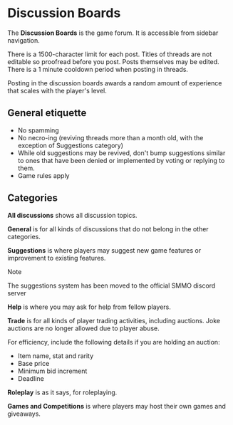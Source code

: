 # Discussion Boards

The **Discussion Boards** is the game forum. It is accessible from sidebar navigation. 

There is a 1500-character limit for each post. Titles of threads are not editable so proofread before you post. Posts themselves may be edited. There is a 1 minute cooldown period when posting in threads.

Posting in the discussion boards awards a random amount of experience that scales with the player's level.

## General etiquette

- No spamming
- No necro-ing (reviving threads more than a month old, with the exception of Suggestions category)
- While old suggestions may be revived, don't bump suggestions similar to ones that have been denied or implemented by voting or replying to them.
- Game rules apply

## Categories

**All discussions** shows all discussion topics.

**General** is for all kinds of discussions that do not belong in the other categories.

**Suggestions** is where players may suggest new game features or improvement to existing features. 

> [!Note]
> The suggestions system has been moved to the official SMMO discord server

**Help** is where you may ask for help from fellow players.

**Trade** is for all kinds of player trading activities, including auctions. Joke auctions are no longer allowed due to player abuse.

For efficiency, include the following details if you are holding an auction:

- Item name, stat and rarity
- Base price
- Minimum bid increment
- Deadline

**Roleplay** is as it says, for roleplaying.

**Games and Competitions** is where players may host their own games and giveaways. 

